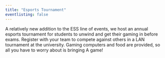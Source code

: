 ```yaml
---
title: "Esports Tournament"
eventlisting: false
---
```


A relatively new addition to the ESS line of events, we host an annual esports tournament for students to unwind and get their gaming in before exams. Register with your team to compete against others in a LAN tournament at the university. Gaming computers and food are provided, so all you have to worry about is bringing A game!
